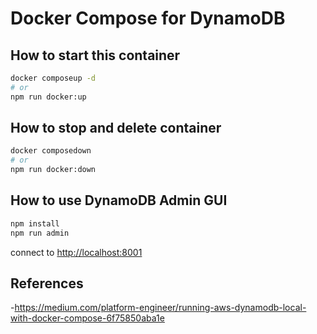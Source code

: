 # Docker Compose for DynamoDB

## How to start this container

```bash
docker composeup -d
# or
npm run docker:up
```

## How to stop and delete container

```bash
docker composedown
# or
npm run docker:down
```

## How to use DynamoDB Admin GUI

```bash
npm install
npm run admin
```

connect to <http://localhost:8001>

## References

-<https://medium.com/platform-engineer/running-aws-dynamodb-local-with-docker-compose-6f75850aba1e>


